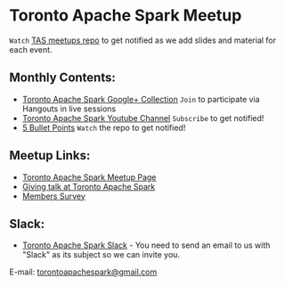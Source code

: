 # Toronto Apache Spark Meetup
`Watch` [TAS meetups repo](https://github.com/TorontoApacheSpark/meetups) to get notified as we add slides and material for each event.

## Monthly Contents:
- [Toronto Apache Spark Google+ Collection](https://plus.google.com/collection/UZdAbB) `Join` to participate via Hangouts in live sessions
- [Toronto Apache Spark Youtube Channel](https://www.youtube.com/channel/UCjES0_2fkZuNXlyC_HoHxyw) `Subscribe` to get notified!
- [5 Bullet Points](https://github.com/TorontoApacheSpark/Spark-Meetup-Five-Bullet-Points) `Watch` the repo to get notified! 

## Meetup Links:
- [Toronto Apache Spark Meetup Page](http://www.meetup.com/Toronto-Apache-Spark/)
- [Giving talk at Toronto Apache Spark](http://goo.gl/forms/ygzYg8SjXr)
- [Members Survey](http://goo.gl/forms/ykzMzlXDIQ)

## Slack:
- [Toronto Apache Spark Slack](https://torontoapachespark.slack.com) - You need to send an email to us with "Slack" as its subject so we can invite you.

E-mail: torontoapachespark@gmail.com
